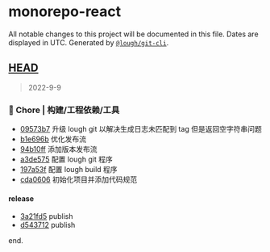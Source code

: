 # monorepo-react

All notable changes to this project will be documented in this file. Dates are displayed in UTC.
Generated by [`@lough/git-cli`](https://github.com/anciity/lough-git).



## [HEAD](https://github.com/AnCIity/lough-monorepo/compare/undefined...HEAD)
> 2022-9-9

### 🚀 Chore | 构建/工程依赖/工具

- [09573b7](https://github.com/AnCIity/lough-monorepo/commit/09573b79c61a375e1e9abe0d27b731eff4e71ef8) 升级 lough git 以解决生成日志未匹配到 tag 但是返回空字符串问题
- [b1e696b](https://github.com/AnCIity/lough-monorepo/commit/b1e696bcd878495c7e9fb7c3d0bf24e1f223e564) 优化发布流
- [94b10ff](https://github.com/AnCIity/lough-monorepo/commit/94b10ffb6dffd4968009ec1919179ce3688614ec) 添加版本发布流
- [a3de575](https://github.com/AnCIity/lough-monorepo/commit/a3de575f8ad6b02446c589886647803b27ffd7d9) 配置 lough git 程序
- [197a53f](https://github.com/AnCIity/lough-monorepo/commit/197a53ff35bb78f3affda11c5d0c15a4fe22c392) 配置 lough build 程序
- [cda0606](https://github.com/AnCIity/lough-monorepo/commit/cda060643a966c6396758f3b5cca53e99d0d9278) 初始化项目并添加代码规范

#### release
- [3a21fd5](https://github.com/AnCIity/lough-monorepo/commit/3a21fd553d5bfe4ed351841347d818b85f64b586) publish
- [d543712](https://github.com/AnCIity/lough-monorepo/commit/d5437123f73f7d7733d955dbca4ae75d2bc3afee) publish

end.